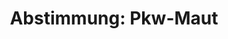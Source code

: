 ---
layout: abstimmung
title: "Abstimmung: Pkw-Maut"
categories:
 - Verkehr
 - Infrastruktur
 - Finanzen
 - Steuer
tags:
 - PKW
 - Maut
 - Straßennetz
 - Vignette
abstimmung:
 legislaturperiode: 18
 bundestagssitzung: 98
 abstimmung: 3
links:
 - title: https://www.bundestag.de/parlament/plenum/abstimmung/abstimmung?id=334
   url: https://www.bundestag.de/parlament/plenum/abstimmung/abstimmung?id=334
 - title: http://www.abgeordnetenwatch.de/pkw_maut-1105-720.html
   url: http://www.abgeordnetenwatch.de/pkw_maut-1105-720.html
data:
 - title: Abstimmungsergebnis 20150327_3-data.pdf
   url: /res/abstimmungsliste/20150327_3-data.pdf
 - title: Abstimmungsergebnis 20150327_3_xls-data.csv
   url: /res/abstimmungsliste/analyses/20150327_3_xls-data.csv
documents:
 - title: Drucksache 18/03990.pdf
   url: http://dip21.bundestag.de/dip21/btd/18/039/1803990.pdf
   local: /res/abstimmungsdaten/018-098-03/1803990.pdf
 - title: Drucksache 18/04455.pdf
   url: http://dip21.bundestag.de/dip21/btd/18/044/1804455.pdf
   local: /res/abstimmungsdaten/018-098-03/1804455.pdf
preview: |
     Deutscher Bundestag
    
     98. Sitzung des Deutschen Bundestages
     am Freitag, 27.März 2015
    
     Endgültiges Ergebnis der Namentlichen Abstimmung Nr. 3
    
     Gesetzentwurf der Bundesregierung
     Entwurf eines Gesetzes zur Einführung einer Infrastrukturabgabe für die Benutzung von
     Bundesfernstraßen
     Drucksachen 18/3990 und 18/4455
    
     Abgegebene Stimmen insgesamt:
    
     568
    
     Nicht abgegebene Stimmen:
     Ja-Stimmen:
    
     63
     434
    
     Nein-Stimmen:
    
     128
    
     Enthaltungen:
    
     6
    
     Ungültige:
    
     0
    
     Berlin, den 27.03.2015
    
     Beginn: 11:48
     Ende: 11:51
---